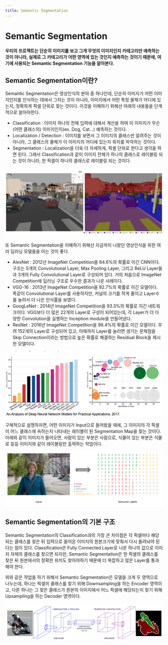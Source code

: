 ```yaml
---
title: Semantic Segmentation
---
```


# Semantic Segmentation
**우리의 프로젝트는 단순히 이미지를 보고 그게 무엇의 이미지인지 카테고리만 예측하는 것이 아니라, 실제로 그 카테고리가 어떤 영역에 있는 것인지 예측하는 것이기 때문에, 여기에 사용되는 Semantic Segmentation 기능을 알아본다.**  
  
## Semantic Segmentation이란?
Semantic Segmentation은 영상인식의 분야 중 하나인데, 단순히 이미지가 어떤 이미지인지를 인식하는 데에서 그치는 것이 아니라, 이미지에서 어떤 특정 물체가 어디에 있는지, 정확하게 픽셀 단위로 찾는 것이다. 이것을 이해하기 위해선 아래의 내용들을 단계적으로 알아야한다.  
  
* Classification : 이미지 하나의 전체 입력에 대해서 계산을 하여 이 이미지가 무슨(어떤 클래스의) 이미지인지(ex. Dog, Cat...) 예측하는 것이다.
* Localization / Detection : 이미지를 보면서 그 이미지의 클래스만 알려주는 것이 아니라, 그 클래스의 물체가 이 이미지의 어디에 있는지 위치를 파악하는 것이다.
* Segmentation : Localization을 더욱 더 자세하게, 픽셀 단위로 한다고 생각을 하면 된다. 그래서 Classification과 같이 이미지 전체가 하나의 클래스로 레이블링 되는 것이 아니라, 한 픽셀이 하나의 클래스로 레이블링 되는 것이다.
  
![Sample Image 8](/images/sample8.png)
  
또 Semantic Segmentation을 이해하기 위해선 지금까지 나왔던 영상인식을 위한 여러 딥러닝 모델들을 아는 것이 좋다.  
  
* AlexNet : 2012년 ImageNet Competition을 84.6%의 확률로 이긴 CNN이다. 구조는 5개의 Convolutional Layer, Max Pooling Layer, 그리고 ReLU Layer들과 3개의 Fully Convolutional Layer로 구성되어 있다. 거의 처음으로 ImageNet Competition에 딥러닝 구조로 우수한 결과가 나온 사례이다.
* VGG-16 : 2013년 ImageNet Competition을 92.7%의 확률로 이긴 모델이다. 똑같이 Convolutional Layer를 사용하지만, 커널의 크기를 작게 줄이고 Layer수를 늘려서 더 나은 인식률을 보였다.
* GoogLeNet : 2014년 ImageNet Competition을 93.3%의 확률로 이긴 네트워크이다. VGG보다 더 많은 22개의 Layer로 구성이 되어있는데, 각 Layer가 더 다양한 Convolution을 실행하는 Inception module을 만들어냈다.
* ResNet : 2016년 ImageNet Competition을 96.4%의 확률로 이긴 모델이다. 무려 152개의 Layer로 구성되어 있고, 이때까지 Layer를 늘리면 생기는 문제점을 Skip Connection이라는 방법으로 높은 확률로 해결하는 Residual Block을 제시한 모델이다.
  
![Sample Image 9](/images/sample9.png)
  
구체적으로 설명하자면, 어떤 이미지가 Input으로 들어왔을 때에, 그 이미지의 각 픽셀이 어느 클래스에 속하는지 나타내는 레이블이 된 Segmentation Map을 찾는 것이다. 아래와 같이 이미지가 들어오면, 사람이 있는 부분은 사람으로, 식물이 있는 부분은 식물로 등등 이미지와 같이 레이블링만 출력하는 작업이다.  
  
![Sample Image 10](/images/sample10.png)
  
## Semantic Segmentation의 기본 구조
Semantic Segmentation의 Classification과의 가장 큰 차이점은 각 픽셀마다 해당되는 클래스를 찾은 뒤 입력으로 들어온 이미지의 원본크기에 맞춰서 다시 돌려놔야 된다는 점이 있다. Classification은 Fully Connected Layer로 나온 하나의 값으로 이미지 자체의 클래스를 찾으면 되지만, Semantic Segmentation은 한 픽셀의 클래스를 찾은 뒤 원본에서의 정확한 위치도 찾아야하기 때문에 더 복잡하고 많은 Layer를 통과해야 한다.  
  
위와 같은 작업을 하기 위해서 Semantic Segmentation은 모델을 크게 두 영역으로 나누는데, 하나는 픽셀의 클래스를 찾기 위해 Downsampling을 하는 Encoder 영역이고, 다른 하나는 그 찾은 클래스가 원본의 이미지에서 어느 픽셀에 해당되는지 찾기 위해 Upsampling을 하는 Decoder 영역이다.  
  
![Sample Image 11](/images/sample11.png)
  

